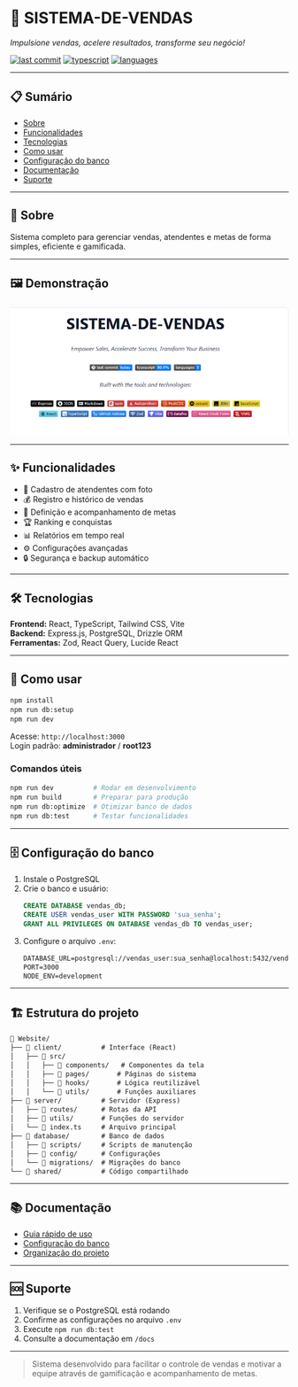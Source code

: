 # 🚀 SISTEMA-DE-VENDAS

_Impulsione vendas, acelere resultados, transforme seu negócio!_

[![last commit](https://img.shields.io/github/last-commit/SEU_USUARIO/SEU_REPO?style=flat-square)]()
[![typescript](https://img.shields.io/badge/typescript-80.9%25-blue?style=flat-square)]()
[![languages](https://img.shields.io/badge/languages-5-informational?style=flat-square)]()

---

## 📋 Sumário

- [Sobre](#sobre)
- [Funcionalidades](#funcionalidades)
- [Tecnologias](#tecnologias)
- [Como usar](#como-usar)
- [Configuração do banco](#configuração-do-banco)
- [Documentação](#documentação)
- [Suporte](#suporte)

---

## 📝 Sobre

Sistema completo para gerenciar vendas, atendentes e metas de forma simples, eficiente e gamificada.

---

## 🖼️ Demonstração

![Screenshot do Sistema](../assets/imgs/image.png)

---

## ✨ Funcionalidades

- 👤 Cadastro de atendentes com foto
- 💰 Registro e histórico de vendas
- 🎯 Definição e acompanhamento de metas
- 🏆 Ranking e conquistas
- 📊 Relatórios em tempo real
- ⚙️ Configurações avançadas
- 🔒 Segurança e backup automático

---

## 🛠 Tecnologias

**Frontend:** React, TypeScript, Tailwind CSS, Vite  
**Backend:** Express.js, PostgreSQL, Drizzle ORM  
**Ferramentas:** Zod, React Query, Lucide React

---

## 🚀 Como usar

```bash
npm install
npm run db:setup
npm run dev
```

Acesse: `http://localhost:3000`  
Login padrão: **administrador** / **root123**

### Comandos úteis

```bash
npm run dev          # Rodar em desenvolvimento
npm run build        # Preparar para produção
npm run db:optimize  # Otimizar banco de dados
npm run db:test      # Testar funcionalidades
```

---

## 🗄️ Configuração do banco

1. Instale o PostgreSQL
2. Crie o banco e usuário:
   ```sql
   CREATE DATABASE vendas_db;
   CREATE USER vendas_user WITH PASSWORD 'sua_senha';
   GRANT ALL PRIVILEGES ON DATABASE vendas_db TO vendas_user;
   ```
3. Configure o arquivo `.env`:
   ```env
   DATABASE_URL=postgresql://vendas_user:sua_senha@localhost:5432/vendas_db
   PORT=3000
   NODE_ENV=development
   ```

---

## 🏗️ Estrutura do projeto

```
📁 Website/
├── 📁 client/          # Interface (React)
│   ├── 📁 src/
│   │   ├── 📁 components/   # Componentes da tela
│   │   ├── 📁 pages/       # Páginas do sistema
│   │   ├── 📁 hooks/       # Lógica reutilizável
│   │   └── 📁 utils/       # Funções auxiliares
├── 📁 server/          # Servidor (Express)
│   ├── 📁 routes/      # Rotas da API
│   ├── 📁 utils/       # Funções do servidor
│   └── 📄 index.ts     # Arquivo principal
├── 📁 database/        # Banco de dados
│   ├── 📁 scripts/     # Scripts de manutenção
│   ├── 📁 config/      # Configurações
│   └── 📁 migrations/  # Migrações do banco
└── 📁 shared/          # Código compartilhado
```

---

## 📚 Documentação

- [Guia rápido de uso](COMO_USAR.md)
- [Configuração do banco](database-config.md)
- [Organização do projeto](ORGANIZACAO_PROJETO.md)

---

## 🆘 Suporte

1. Verifique se o PostgreSQL está rodando
2. Confirme as configurações no arquivo `.env`
3. Execute `npm run db:test`
4. Consulte a documentação em `/docs`

---

> Sistema desenvolvido para facilitar o controle de vendas e motivar a equipe através de gamificação e acompanhamento de metas.
